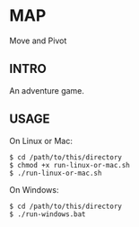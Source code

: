 # MAP

Move and Pivot


## INTRO

An adventure game.

## USAGE
On Linux or Mac:

    $ cd /path/to/this/directory
    $ chmod +x run-linux-or-mac.sh
    $ ./run-linux-or-mac.sh

On Windows:

    $ cd /path/to/this/directory
    $ ./run-windows.bat

